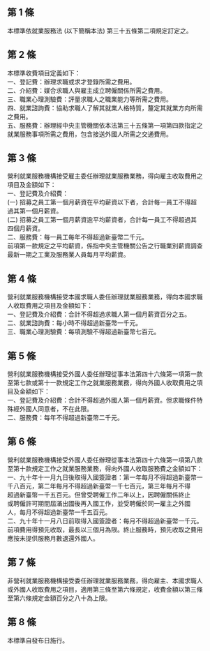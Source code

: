 第 1 條
-------
本標準依就業服務法 (以下簡稱本法) 第三十五條第二項規定訂定之。

第 2 條
-------
本標準收費項目定義如下：  
一、登記費：辦理求職或求才登錄所需之費用。  
二、介紹費：媒合求職人與雇主成立聘僱關係所需之費用。  
三、職業心理測驗費：評量求職人之職業能力等所需之費用。  
四、就業諮詢費：協助求職人了解其就業人格特質，釐定其就業方向所需  
    之費用。  
五、服務費：辦理經中央主管機關依本法第三十五條第一項第四款指定之  
    就業服務事項所需之費用，包含接送外國人所需之交通費用。

第 3 條
-------
營利就業服務機構接受雇主委任辦理就業服務業務，得向雇主收取費用之  
項目及金額如下：  
一、登記費及介紹費：  
 (一) 招募之員工第一個月薪資在平均薪資以下者，合計每一員工不得超  
      過其第一個月薪資。  
 (二) 招募之員工第一個月薪資逾平均薪資者，合計每一員工不得超過其  
      四個月薪資。  
二、服務費：每一員工每年不得超過新臺幣二千元。  
前項第一款規定之平均薪資，係指中央主管機關公告之行職業別薪資調查  
最新一期之工業及服務業人員每月平均薪資。

第 4 條
-------
營利就業服務機構接受本國求職人委任辦理就業服務業務，得向本國求職  
人收取費用之項目及金額如下：  
一、登記費及介紹費：合計不得超過求職人第一個月薪資百分之五。  
二、就業諮詢費：每小時不得超過新臺幣一千元。  
三、職業心理測驗費：每項測驗不得超過新臺幣七百元。

第 5 條
-------
營利就業服務機構接受外國人委任辦理從事本法第四十六條第一項第一款  
至第七款或第十一款規定工作之就業服務業務，得向外國人收取費用之項  
目及金額如下：  
一、登記費及介紹費：合計不得超過外國人第一個月薪資。但求職條件特  
    殊經外國人同意者，不在此限。  
二、服務費：每年不得超過新臺幣二千元。

第 6 條
-------
營利就業服務機構接受外國人委任辦理從事本法第四十六條第一項第八款  
至第十款規定工作之就業服務業務，得向外國人收取服務費之金額如下：  
一、九十年十一月九日後取得入國簽證者：第一年每月不得超過新臺幣一  
    千八百元，第二年每月不得超過新臺幣一千七百元，第三年每月不得  
    超過新臺幣一千五百元。但曾受聘僱工作二年以上，因聘僱關係終止  
    或聘僱許可期間屆滿出國後再入國工作，並受聘僱於同一雇主之外國  
    人，每月不得超過新臺幣一千五百元。  
二、九十年十一月八日前取得入國簽證者：每月不得超過新臺幣一千元。  
前項費用得預先收取，最長以三個月為限。終止服務時，預先收取之費用  
應按未提供服務月數退還外國人。

第 7 條
-------
非營利就業服務機構接受委任辦理就業服務業務，得向雇主、本國求職人  
或外國人收取費用之項目，適用第三條至第六條規定，收費金額以第三條  
至第六條規定金額百分之八十為上限。

第 8 條
-------
本標準自發布日施行。

